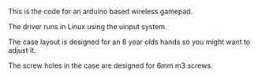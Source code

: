 This is the code for an arduino based wireless gamepad.

The driver runs in Linux using the uinput system.

The case layout is designed for an 8 year olds hands so you might want to adjust it.

The screw holes in the case are designed for 6mm m3 screws.
